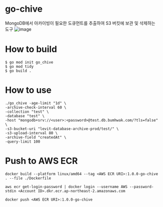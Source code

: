 # go-chive
MongoDB에서 아카이빙이 필요한 도큐먼트를 추출하여 S3 버킷에 보관 및 삭제하는 도구
![image](https://github.com/user-attachments/assets/999b973a-03b0-4b67-94a4-c40f92e0fc53)

# How to build
```shell
$ go mod init go_chive
$ go mod tidy
$ go build .
```

# How to use
```shell
./go_chive -age-limit "1d" \
-archive-check-interval 60 \
-collection "test" \
-database "test" \
-host "mongodb+srv://<user>:<password>@test.db.bumhwak.com/?tls=false" \
-s3-bucket-uri "levit-database-archive-prod/test/" \
-s3-upload-interval 80 \
-archive-field "createdAt" \
-query-limit 100
```

# Push to AWS ECR
```shell
docker build --platform linux/amd64 --tag <AWS ECR URI>:1.0.0-go-chive . --file ./Dockerfile

aws ecr get-login-password | docker login --username AWS --password-stdin <Account ID>.dkr.ecr.ap-northeast-2.amazonaws.com

docker push <AWS ECR URI>:1.0.0-go-chive
```
